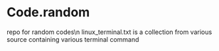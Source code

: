 # Code.random

repo for random codes\n
linux_terminal.txt is a collection from various source containing various terminal command 
